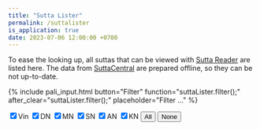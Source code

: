 ```yaml
---
title: "Sutta Lister"
permalink: /suttalister
is_application: true
date: 2023-07-06 12:00:00 +0700
---
```


To ease the looking up, all suttas that can be viewed with [Sutta Reader](/suttareader) are listed here. The data from [SuttaCentral](https://suttacentral.net) are prepared offline, so they can be not up-to-date.

{% include pali_input.html button="Filter" function="suttaLister.filter();" after_clear="suttaLister.filter();" placeholder="Filter ..." %}
<div>
<span><label for="cbvin"><input type="checkbox" id="cbvin" onChange="suttaLister.filter();" checked>Vin</label> <label for="cbdn"><input type="checkbox" id="cbdn" onChange="suttaLister.filter();" checked>DN</label> <label for="cbmn"><input type="checkbox" id="cbmn" onChange="suttaLister.filter();" checked>MN</label> <label for="cbsn"><input type="checkbox" id="cbsn" onChange="suttaLister.filter();" checked>SN</label> <label for="cban"><input type="checkbox" id="cban" onChange="suttaLister.filter();" checked>AN</label> <label for="cbkn"><input type="checkbox" id="cbkn" onChange="suttaLister.filter();" checked>KN</label> <button onClick="suttaLister.groupSelect(true);">All</button> <button onClick="suttaLister.groupSelect(false);">None</button></span><span class="label" id="wordcount" style="display:none;"></span>
</div>
<p id="listresult"></p>
<script src="/assets/js/suttalister.js"></script>
<script>
	suttaLister.paliInput = paliInput;
	suttaLister.loadSuttaList();
</script>

